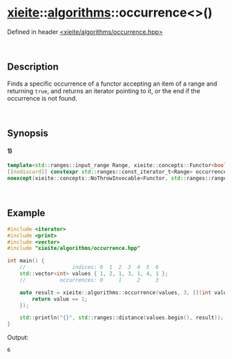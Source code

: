 # [xieite](../../xieite.md)\:\:[algorithms](../../algorithms.md)\:\:occurrence\<\>\(\)
Defined in header [<xieite/algorithms/occurrence.hpp>](../../../include/xieite/algorithms/occurrence.hpp)

&nbsp;

## Description
Finds a specific occurrence of a functor accepting an item of a range and returning `true`, and returns an iterator pointing to it, or the end if the occurrence is not found.

&nbsp;

## Synopsis
#### 1)
```cpp
template<std::ranges::input_range Range, xieite::concepts::Functor<bool(std::ranges::range_reference_t<Range>)> Functor>
[[nodiscard]] constexpr std::ranges::const_iterator_t<Range> occurrence(Range& range, std::size_t count, Functor&& selector = Functor())
noexcept(xieite::concepts::NoThrowInvocable<Functor, std::ranges::range_reference_t<Range>>);
```

&nbsp;

## Example
```cpp
#include <iterator>
#include <print>
#include <vector>
#include "xieite/algorithms/occurrence.hpp"

int main() {
    //               indices: 0  1  2  3  4  5  6
    std::vector<int> values { 1, 2, 1, 3, 1, 4, 1 };
    //           occurrences: 0     1     2     3

    auto result = xieite::algorithms::occurrence(values, 3, [](int value) -> bool {
        return value == 1;
    });

    std::println("{}", std::ranges::distance(values.begin(), result));
}
```
Output:
```
6
```
